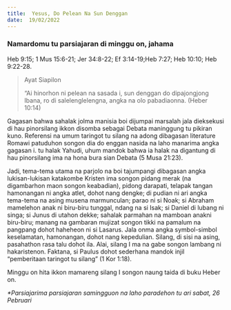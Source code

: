```yaml
---
title:  Yesus, Do Pelean Na Sun Denggan
date:  19/02/2022
---
```


### Namardomu tu parsiajaran di minggu on, jahama
Heb 9:15; 1 Mus 15:6-21; Jer 34:8-22; Ef 3:14-19;Heb 7:27; Heb 10:10; Heb 9:22-28.

> <p>Ayat Siapilon</p>
> “Ai hinorhon ni pelean na sasada i, sun denggan do dipajongjong Ibana, ro di salelenglelengna, angka na olo pabadiaonna. (Heber 10:14)

Gagasan bahwa sahalak jolma manisia boi dijumpai marsalah jala dieksekusi di hau pinorsilang ikkon disomba sebagai Debata maninggung tu pikiran kuno. Referensi na umum taringot tu silang na adong dibagasan literature Romawi patuduhon songon dia do enggan nasida na laho manarima angka gagasan i. tu halak Yahudi, uhum mandok bahwa ia halak na digantung di hau pinorsilang ima na hona bura sian Debata (5 Musa 21:23).

Jadi, tema-tema utama na parjolo na boi tajumpangi dibagasan angka lukisan-lukisan katakombe Kristen ima songon pidang merak (na digambarhon maon songon keabadian), pidong darapati, telapak tangan hamonangan ni angka atlet, dohot nang dengke; di pudian ni ari angka tema-tema na asing musena marmunculan; parao ni si Noak; si Abraham mamelehon anak ni biru-biru tunggal, ndang na si Isak; si Daniel di lubang ni singa; si Junus di utahon dekke; sahalak parmahan na mamboan anakni biru-biru; manang na gambaran mujizat songon tikki na pamalum na pangpang dohot haheheon ni si Lasarus. Jala onma angka symbol-simbol keselamatan, hamonangan, dohot nang kepedulian. Silang, di sisi na asing, pasahathon rasa talu dohot ila. Alai, silang I ma na gabe songon lambang ni hakaristenon. Faktana, si Paulus dohot sederhana mandok injil “pemberitaan taringot tu silang” (1 Kor 1:18).

Minggu on hita ikkon mamareng silang I songon naung taida di buku Heber on.

_*Parsiajarima parsiajaran samingguon na laho paradehon tu ari sabat, 26 Pebruari_